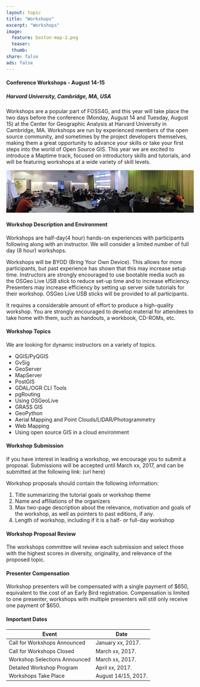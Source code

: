 ```yaml
---
layout: topic
title: "Workshops"
excerpt: "Workshops"
image:
  feature: boston-map-2.png
  teaser:
  thumb:
share: false
ads: false
---
```


#### Conference Workshops - August 14-15

##### Harvard University, Cambridge, MA, USA

Workshops are a popular part of FOSS4G, and this year will take place the two days before the conference (Monday, August 14 and Tuesday, August 15) at the Center for Geographic Analysis at Harvard University in Cambridge, MA. Workshops are run by experienced members of the open source community, and sometimes by the project developers themselves, making them a great opportunity to advance your skills or take your first steps into the world of Open Source GIS. This year we are excited to introduce a Maptime track, focused on introductory skills and tutorials, and will be featuring workshops at a wide variety of skill levels.

![Workshops](../images/vienna_code_sprint.jpg "Workshops")

#### Workshop Description and Environment
Workshops are half-day(4 hour) hands-on experiences with participants following along with an instructor. We will consider a limited number of full day (8 hour) workshops. 

Workshops will be BYOD (Bring Your Own Device). This allows for more participants, but past experience has shown that this may increase setup time. Instructors are strongly encouraged to use bootable media such as the OSGeo Live USB stick to reduce set-up time and to increase efficiency. Presenters may increase efficiency by setting up server side tutorials for their workshop. OSGeo Live USB sticks will be provided to all participants. 

It requires a considerable amount of effort to produce a high-quality workshop. You are strongly encouraged to develop material for attendees to take home with them, such as handouts, a workbook, CD-ROMs, etc.

#### Workshop Topics
We are looking for dynamic instructors on a variety of topics.

* QGIS/PyQGIS
* GvSig
* GeoServer
* MapServer
* PostGIS
* GDAL/OGR CLI Tools
* pgRouting
* Using OSGeoLive
* GRASS GIS
* GeoPython
* Aerial Mapping and Point Clouds/LIDAR/Photogrammetry
* Web Mapping 
* Using open source GIS in a cloud environment

#### Workshop Submission
If you have interest in leading a workshop, we encourage you to submit a proposal. Submissions will be accepted until March xx, 2017, and can be submitted at the following link:
(url here)

Workshop proposals should contain the following information:
1. Title summarizing the tutorial goals or workshop theme
2. Name and affiliations of the organizers
3. Max two-page description about the relevance, motivation and goals of the workshop, as well as pointers to past editions, if any.
4. Length of workshop, including if it is a half- or full-day workshop

#### Workshop Proposal Review
The workshops committee will review each submission and select those with the highest scores in diversity, originality, and relevance of the proposed topic.

#### Presenter Compensation
Workshop presenters will be compensated with a single payment of $650, equivalent to the cost of an Early Bird registration. Compensation is limited to one presenter, workshops with multiple presenters will still only receive one payment of $650. 

#### Important Dates

Event | Date
----- | ----
Call for Workshops Announced | January xx, 2017.
Call for Workshops Closed | March xx, 2017.
Workshop Selections Announced | March xx, 2017.
Detailed Workshop Program | April xx, 2017.
Workshops Take Place | August 14/15, 2017.